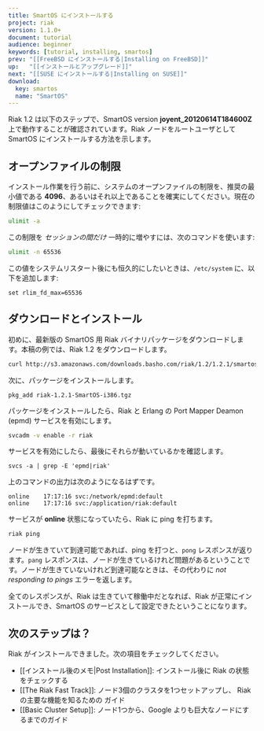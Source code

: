 ```yaml
---
title: SmartOS にインストールする
project: riak
version: 1.1.0+
document: tutorial
audience: beginner
keywords: [tutorial, installing, smartos]
prev: "[[FreeBSD にインストールする|Installing on FreeBSD]]"
up:   "[[インストールとアップグレード]]"
next: "[[SUSE にインストールする|Installing on SUSE]]"
download: 
  key: smartos
  name: "SmartOS"
---
```


Riak 1.2 は以下のステップで、SmartOS version <strong>joyent_20120614T184600Z</strong> 上で動作することが確認されています。Riak ノードをルートユーザとして SmartOS にインストールする方法を示します。

## オープンファイルの制限
インストール作業を行う前に、システムのオープンファイルの制限を、推奨の最小値である **4096**、あるいはそれ以上であることを確実にしてください。現在の制限値はこのようにしてチェックできます:

```bash
ulimit -a
```

この制限を *セッションの間だけ* 一時的に増やすには、次のコマンドを使います:

```bash
ulimit -n 65536
```

この値をシステムリスタート後にも恒久的にしたいときは、`/etc/system` に、以下を追加します:

```text
set rlim_fd_max=65536
```

## ダウンロードとインストール
初めに、最新版の SmartOS 用 Riak バイナリパッケージをダウンロードします。本稿の例では、Riak 1.2 をダウンロードします。

```bash
curl http://s3.amazonaws.com/downloads.basho.com/riak/1.2/1.2.1/smartos/11/riak-1.2.1-SmartOS-i386.tgz
```

次に、パッケージをインストールします。

```
pkg_add riak-1.2.1-SmartOS-i386.tgz
```

パッケージをインストールしたら、Riak と Erlang の Port Mapper Deamon (epmd) サービスを有効にします。

```bash
svcadm -v enable -r riak
```

サービスを有効にしたら、最後にそれらが動いているかを確認します。

```
svcs -a | grep -E 'epmd|riak'
```

上のコマンドの出力は次のようになるはずです。

```text
online    17:17:16 svc:/network/epmd:default
online    17:17:16 svc:/application/riak:default
```

サービスが **online** 状態になっていたら、Riak に ping を打ちます。

```bash
riak ping
```

ノードが生きていて到達可能であれば、ping を打つと、`pong` レスポンスが返ります。`pang` レスポンスは、ノードが生きているけれど問題があるということです。ノードが生きていないけれど到達可能なときは、その代わりに *not responding to pings* エラーを返します。

全てのレスポンスが、Riak は生きていて稼働中だとなれば、Riak が正常にインストールでき、SmartOS のサービスとして設定できたということになります。

次のステップは？
-----------

Riak がインストールできました。次の項目をチェックしてください。

-   [[インストール後のメモ|Post Installation]]: インストール後に Riak の状態をチェックする
-   [[The Riak Fast Track]]: ノード3個のクラスタを1つセットアップし、
    Riak の主要な機能を知るための
    ガイド
-   [[Basic Cluster Setup]]: ノード1つから、Google よりも巨大なノードにするまでのガイド
